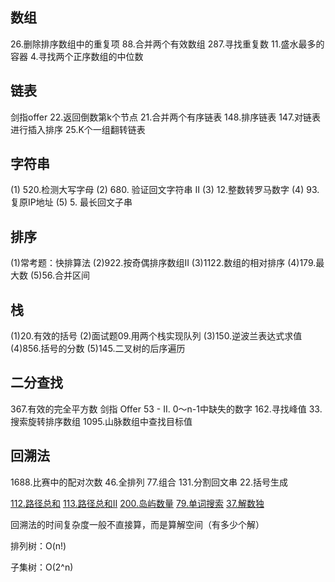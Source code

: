 ## 数组

26.删除排序数组中的重复项
88.合并两个有效数组
287.寻找重复数
11.盛水最多的容器
4.寻找两个正序数组的中位数



## 链表

剑指offer 22.返回倒数第k个节点
21.合并两个有序链表
148.排序链表
147.对链表进行插入排序
25.K个一组翻转链表



## 字符串

(1) 520.检测大写字母
(2) 680. 验证回文字符串 Ⅱ
(3) 12.整数转罗马数字
(4) 93.复原IP地址
(5) 5. 最长回文子串



## 排序

(1)常考题：快排算法
(2)922.按奇偶排序数组II
(3)1122.数组的相对排序
(4)179.最大数
(5)56.合并区间



## 栈

(1)20.有效的括号
(2)面试题09.用两个栈实现队列
(3)150.逆波兰表达式求值
(4)856.括号的分数
(5)145.二叉树的后序遍历



## 二分查找

367.有效的完全平方数
剑指 Offer 53 - II. 0～n-1中缺失的数字
162.寻找峰值
33.搜索旋转排序数组
1095.山脉数组中查找目标值

## 回溯法

1688.比赛中的配对次数
46.全排列
77.组合
131.分割回文串
22.括号生成


[112.路径总和](../explain/112.%E8%B7%AF%E5%BE%84%E6%80%BB%E5%92%8C.md)
[113.路径总和II](../explain/113.%E8%B7%AF%E5%BE%84%E6%80%BB%E5%92%8CII.md)
[200.岛屿数量](../explain/200.%E5%B2%9B%E5%B1%BF%E6%95%B0%E9%87%8F.md)
[79.单词搜索](../explain/79.%E5%8D%95%E8%AF%8D%E6%90%9C%E7%B4%A2.md)
[37.解数独](../explain/37.%E8%A7%A3%E6%95%B0%E7%8B%AC.md)

回溯法的时间复杂度一般不直接算，而是算解空间（有多少个解）

排列树：O(n!)

子集树：O(2^n)






